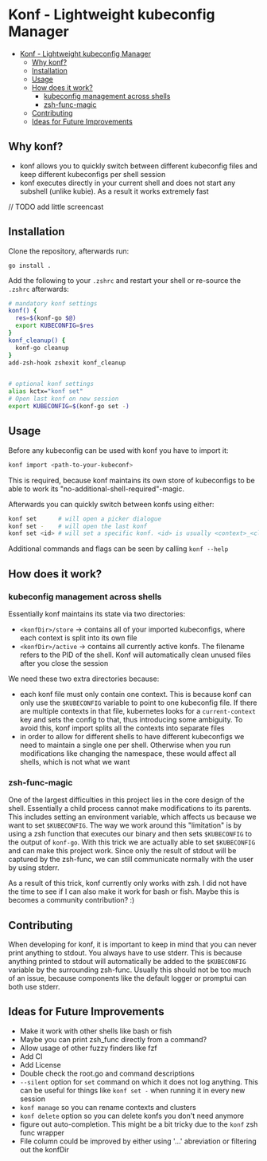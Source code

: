 # Konf - Lightweight kubeconfig Manager

- [Konf - Lightweight kubeconfig Manager](#konf---lightweight-kubeconfig-manager)
  - [Why konf?](#why-konf)
  - [Installation](#installation)
  - [Usage](#usage)
  - [How does it work?](#how-does-it-work)
    - [kubeconfig management across shells](#kubeconfig-management-across-shells)
    - [zsh-func-magic](#zsh-func-magic)
  - [Contributing](#contributing)
  - [Ideas for Future Improvements](#ideas-for-future-improvements)

## Why konf?

- konf allows you to quickly switch between different kubeconfig files and keep different kubeconfigs per shell session
- konf executes directly in your current shell and does not start any subshell (unlike kubie). As a result it works extremely fast

// TODO add little screencast

## Installation

Clone the repository, afterwards run:

```shell
go install .
```

Add the following to your `.zshrc` and restart your shell or re-source the `.zshrc` afterwards:

```zsh
# mandatory konf settings
konf() {
  res=$(konf-go $@)
  export KUBECONFIG=$res
}
konf_cleanup() {
  konf-go cleanup
}
add-zsh-hook zshexit konf_cleanup


# optional konf settings
alias kctx="konf set"
# Open last konf on new session
export KUBECONFIG=$(konf-go set -)
```

## Usage

Before any kubeconfig can be used with konf you have to import it:

```sh
konf import <path-to-your-kubeconf>
```

This is required, because konf maintains its own store of kubeconfigs to be able to work its "no-additional-shell-required"-magic.

Afterwards you can quickly switch between konfs using either:

```sh
konf set      # will open a picker dialogue
konf set -    # will open the last konf
konf set <id> # will set a specific konf. <id> is usually <context>_<cluster>
```

Additional commands and flags can be seen by calling `konf --help`

## How does it work?

### kubeconfig management across shells

Essentially konf maintains its state via two directories:

- `<konfDir>/store` -> contains all of your imported kubeconfigs, where each context is split into its own file
- `<konfDir>/active` -> contains all currently active konfs. The filename refers to the PID of the shell. Konf will automatically clean unused files after you close the session

We need these two extra directories because:

- each konf file must only contain one context. This is because konf can only use the `$KUBECONFIG` variable to point to one kubeconfig file. If there are multiple contexts in that file, kubernetes looks for a `current-context` key and sets the config to that, thus introducing some ambiguity. To avoid this, konf import splits all the contexts into separate files
- in order to allow for different shells to have different kubeconfigs we need to maintain a single one per shell. Otherwise when you run modifications like changing the namespace, these would affect all shells, which is not what we want

### zsh-func-magic

One of the largest difficulties in this project lies in the core design of the shell. Essentially a child process cannot make modifications to its parents. This includes setting an environment variable, which affects us because we want to set `$KUBECONFIG`. The way we work around this "limitation" is by using a zsh function that executes our binary and then sets `$KUBECONFIG` to the output of `konf-go`. With this trick we are actually able to set `$KUBECONFIG` and can make this project work. Since only the result of stdout will be captured by the zsh-func, we can still communicate normally with the user by using stderr.

As a result of this trick, konf currently only works with zsh. I did not have the time to see if I can also make it work for bash or fish. Maybe this is becomes a community contribution? :)

## Contributing

When developing for konf, it is important to keep in mind that you can never print anything to stdout. You always have to use stderr. This is because anything printed to stdout will automatically be added to the `$KUBECONFIG` variable by the surrounding zsh-func.
Usually this should not be too much of an issue, because components like the default logger or promptui can both use stderr.

## Ideas for Future Improvements

- Make it work with other shells like bash or fish
- Maybe you can print zsh_func directly from a command?
- Allow usage of other fuzzy finders like fzf
- Add CI
- Add License
- Double check the root.go and command descriptions
- `--silent` option for `set` command on which it does not log anything. This can be useful for things like `konf set -` when running it in every new session
- `konf manage` so you can rename contexts and clusters
- `konf delete` option so you can delete konfs you don't need anymore
- figure out auto-completion. This might be a bit tricky due to the `konf` zsh func wrapper
- File column could be improved by either using '...' abreviation or filtering out the konfDir